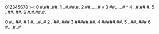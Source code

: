   012345678
      ><
0 #.##..##.
1 ..#.##.#.
2 ##......# v
3 ##......# ^
4 ..#.##.#.
5 ..##..##.
6 #.#.##.#.

0 #...##..#
1 #....#..#
2 ..##..###
3 #####.##.
4 #####.##.
5 ..##..###
6 #....#..#